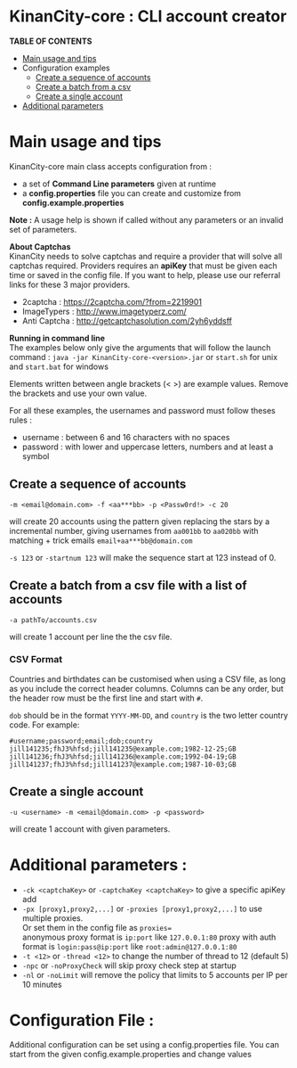# KinanCity-core : CLI account creator

**TABLE OF CONTENTS**

- [Main usage and tips](#main-usage-and-tips)
- Configuration examples
  - [Create a sequence of accounts](#create-a-sequence-of-accounts)
  - [Create a batch from a csv](#create-a-batch-from-a-csv)
  - [Create a single account](#create-a-single-account)
- [Additional parameters](#additional-parameters)

# Main usage and tips

KinanCity-core main class accepts configuration from :
- a set of **Command Line parameters** given at runtime
- a **config.properties** file you can create and customize from **config.example.properties**

**Note :**  A usage help is shown if called without any parameters or an invalid set of parameters.

**About Captchas**  
KinanCity needs to solve captchas and require a provider that will solve all captchas required. Providers requires an **apiKey** that must be given each time or saved in the config file. If you want to help, please use our referral links for these 3 major providers.
- 2captcha : https://2captcha.com/?from=2219901
- ImageTypers : http://www.imagetyperz.com/
- Anti Captcha : http://getcaptchasolution.com/2yh6yddsff


**Running in command line**  
The examples below only give the arguments that will follow the launch command : `java -jar KinanCity-core-<version>.jar` or `start.sh` for unix and `start.bat` for windows

Elements written between angle brackets (< >) are example values. Remove the brackets and use your own value.

For all these examples, the usernames and password must follow theses rules :  
- username : between 6 and 16 characters with no spaces
- password : with lower and uppercase letters, numbers and at least a symbol

## Create a sequence of accounts

`-m <email@domain.com> -f <aa***bb> -p <Passw0rd!> -c 20`  

will create 20 accounts using the pattern given replacing the stars by a incremental number, giving usernames from `aa001bb` to `aa020bb` with matching + trick emails `email+aa***bb@domain.com`

`-s 123` or `-startnum 123` will make the sequence start at 123 instead of 0.

## Create a batch from a csv file with a list of accounts

`-a pathTo/accounts.csv`

will create 1 account per line the the csv file.

### CSV Format

Countries and birthdates can be customised when using a CSV file, as long as you include the correct header columns. Columns can be any order, but the header row must be the first line and start with `#`.

`dob` should be in the format `YYYY-MM-DD`, and `country` is the two letter country code. For example:

```csv
#username;password;email;dob;country
jill141235;fhJ3%hfsd;jill141235@example.com;1982-12-25;GB
jill141236;fhJ3%hfsd;jill141236@example.com;1992-04-19;GB
jill141237;fhJ3%hfsd;jill141237@example.com;1987-10-03;GB
```


## Create a single account

`-u <username> -m <email@domain.com> -p <password>`

will create 1 account with given parameters.

# Additional parameters :

* `-ck <captchaKey>` or `-captchaKey <captchaKey>` to give a specific apiKey add
* `-px [proxy1,proxy2,...]` or `-proxies [proxy1,proxy2,...]` to use multiple proxies.  
Or set them in the config file as `proxies=`  
anonymous proxy format is `ip:port` like `127.0.0.1:80`
proxy with auth format is `login:pass@ip:port` like `root:admin@127.0.0.1:80`
* `-t <12>` or `-thread <12>` to change the number of thread to 12 (default 5)
* `-npc` or `-noProxyCheck` will skip proxy check step at startup
* `-nl` or `-noLimit` will remove the policy that limits to 5 accounts per IP per 10 minutes

# Configuration File :
Additional configuration can be set using a config.properties file. You can start from the given config.example.properties and change values
